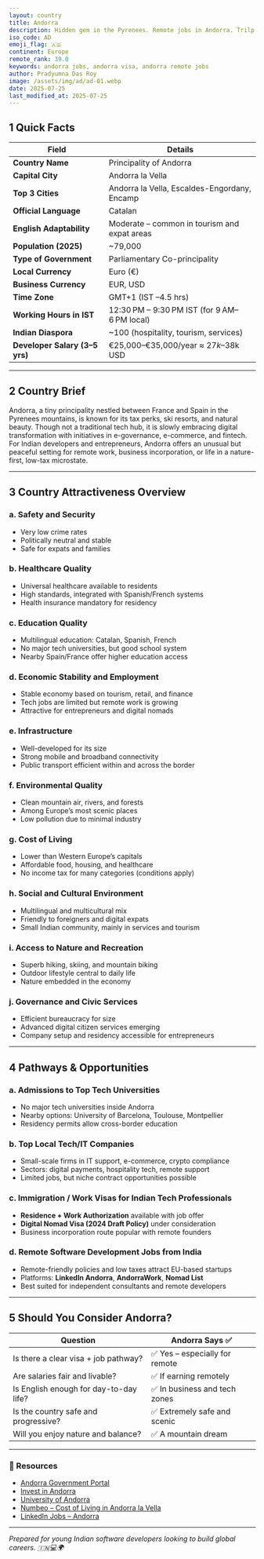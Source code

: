 ```yaml
---
layout: country
title: Andorra
description: Hidden gem in the Pyrenees. Remote jobs in Andorra. Trilp AI curated info. Indians in Andorra.
iso_code: AD
emoji_flag: 🇦🇩
continent: Europe
remote_rank: 39.0
keywords: andorra jobs, andorra visa, andorra remote jobs
author: Pradyumna Das Roy
image: /assets/img/ad/ad-01.webp
date: 2025-07-25
last_modified_at: 2025-07-25
---
```


## 1 Quick Facts

| Field                          | Details                                      |
| ------------------------------ | -------------------------------------------- |
| **Country Name**               | Principality of Andorra                      |
| **Capital City**               | Andorra la Vella                             |
| **Top 3 Cities**               | Andorra la Vella, Escaldes-Engordany, Encamp |
| **Official Language**          | Catalan                                      |
| **English Adaptability**       | Moderate – common in tourism and expat areas |
| **Population (2025)**          | ~79,000                                      |
| **Type of Government**         | Parliamentary Co-principality                |
| **Local Currency**             | Euro (€)                                     |
| **Business Currency**          | EUR, USD                                     |
| **Time Zone**                  | GMT+1 (IST –4.5 hrs)                         |
| **Working Hours in IST**       | 12:30 PM – 9:30 PM IST (for 9 AM–6 PM local) |
| **Indian Diaspora**            | ~100 (hospitality, tourism, services)        |
| **Developer Salary (3–5 yrs)** | €25,000–€35,000/year ≈ $27k–$38k USD         |

---

## 2 Country Brief

Andorra, a tiny principality nestled between France and Spain in the Pyrenees mountains, is known for its tax perks, ski resorts, and natural beauty. Though not a traditional tech hub, it is slowly embracing digital transformation with initiatives in e-governance, e-commerce, and fintech. For Indian developers and entrepreneurs, Andorra offers an unusual but peaceful setting for remote work, business incorporation, or life in a nature-first, low-tax microstate.

---

## 3 Country Attractiveness Overview

### a. Safety and Security

- Very low crime rates
- Politically neutral and stable
- Safe for expats and families

### b. Healthcare Quality

- Universal healthcare available to residents
- High standards, integrated with Spanish/French systems
- Health insurance mandatory for residency

### c. Education Quality

- Multilingual education: Catalan, Spanish, French
- No major tech universities, but good school system
- Nearby Spain/France offer higher education access

### d. Economic Stability and Employment

- Stable economy based on tourism, retail, and finance
- Tech jobs are limited but remote work is growing
- Attractive for entrepreneurs and digital nomads

### e. Infrastructure

- Well-developed for its size
- Strong mobile and broadband connectivity
- Public transport efficient within and across the border

### f. Environmental Quality

- Clean mountain air, rivers, and forests
- Among Europe’s most scenic places
- Low pollution due to minimal industry

### g. Cost of Living

- Lower than Western Europe’s capitals
- Affordable food, housing, and healthcare
- No income tax for many categories (conditions apply)

### h. Social and Cultural Environment

- Multilingual and multicultural mix
- Friendly to foreigners and digital expats
- Small Indian community, mainly in services and tourism

### i. Access to Nature and Recreation

- Superb hiking, skiing, and mountain biking
- Outdoor lifestyle central to daily life
- Nature embedded in the economy

### j. Governance and Civic Services

- Efficient bureaucracy for size
- Advanced digital citizen services emerging
- Company setup and residency accessible for entrepreneurs

---

## 4 Pathways & Opportunities

### a. Admissions to Top Tech Universities

- No major tech universities inside Andorra
- Nearby options: University of Barcelona, Toulouse, Montpellier
- Residency permits allow cross-border education

### b. Top Local Tech/IT Companies

- Small-scale firms in IT support, e-commerce, crypto compliance
- Sectors: digital payments, hospitality tech, remote support
- Limited jobs, but niche contract opportunities possible

### c. Immigration / Work Visas for Indian Tech Professionals

- **Residence + Work Authorization** available with job offer
- **Digital Nomad Visa (2024 Draft Policy)** under consideration
- Business incorporation route popular with remote founders

### d. Remote Software Development Jobs from India

- Remote-friendly policies and low taxes attract EU-based startups
- Platforms: **LinkedIn Andorra**, **AndorraWork**, **Nomad List**
- Best suited for independent consultants and remote developers

---

## 5 Should You Consider Andorra?

| Question                               | Andorra Says ✅                |
| -------------------------------------- | ------------------------------ |
| Is there a clear visa + job pathway?   | ✅ Yes – especially for remote |
| Are salaries fair and livable?         | ✅ If earning remotely         |
| Is English enough for day-to-day life? | ✅ In business and tech zones  |
| Is the country safe and progressive?   | ✅ Extremely safe and scenic   |
| Will you enjoy nature and balance?     | ✅ A mountain dream            |

---

### 🔗 Resources

- [Andorra Government Portal](https://www.govern.ad/)
- [Invest in Andorra](https://www.actua.ad/en/)
- [University of Andorra](https://www.uda.ad/)
- [Numbeo – Cost of Living in Andorra la Vella](https://www.numbeo.com/cost-of-living/in/Andorra-la-Vella)
- [LinkedIn Jobs – Andorra](https://www.linkedin.com/jobs/search/?location=Andorra)

---

_Prepared for young Indian software developers looking to build global careers. 🇮🇳💻🌍_
